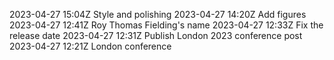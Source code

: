 2023-04-27 15:04Z Style and polishing
2023-04-27 14:20Z Add figures
2023-04-27 12:41Z Roy Thomas Fielding's name
2023-04-27 12:33Z Fix the release date
2023-04-27 12:31Z Publish London 2023 conference post
2023-04-27 12:21Z London conference
